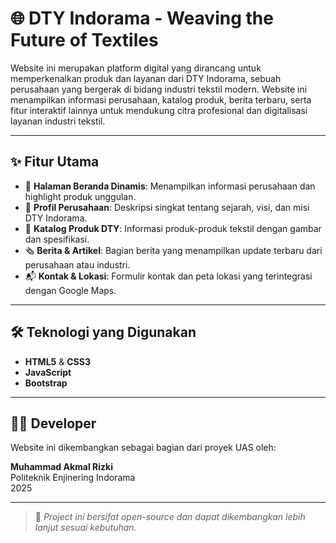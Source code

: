 # 🌐 DTY Indorama - Weaving the Future of Textiles

Website ini merupakan platform digital yang dirancang untuk memperkenalkan produk dan layanan dari DTY Indorama, sebuah perusahaan yang bergerak di bidang industri tekstil modern. Website ini menampilkan informasi perusahaan, katalog produk, berita terbaru, serta fitur interaktif lainnya untuk mendukung citra profesional dan digitalisasi layanan industri tekstil.

---

## ✨ Fitur Utama

- 🔎 **Halaman Beranda Dinamis**: Menampilkan informasi perusahaan dan highlight produk unggulan.
- 📄 **Profil Perusahaan**: Deskripsi singkat tentang sejarah, visi, dan misi DTY Indorama.
- 🧵 **Katalog Produk DTY**: Informasi produk-produk tekstil dengan gambar dan spesifikasi.
- 🗞️ **Berita & Artikel**: Bagian berita yang menampilkan update terbaru dari perusahaan atau industri.
- 📬 **Kontak & Lokasi**: Formulir kontak dan peta lokasi yang terintegrasi dengan Google Maps.

---

## 🛠 Teknologi yang Digunakan

- **HTML5** & **CSS3**  
- **JavaScript**  
- **Bootstrap**  

---

## 🧑‍💻 Developer

Website ini dikembangkan sebagai bagian dari proyek UAS oleh:

**Muhammad Akmal Rizki**  
Politeknik Enjinering Indorama  
2025

---

> 📌 *Project ini bersifat open-source dan dapat dikembangkan lebih lanjut sesuai kebutuhan.*


